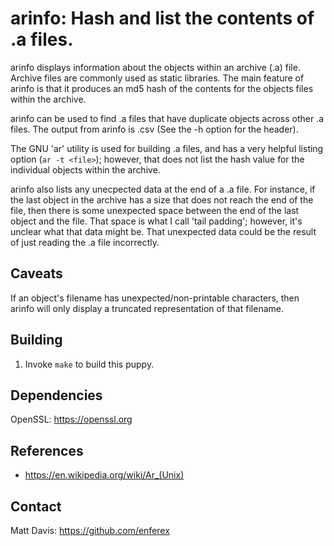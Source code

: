 arinfo: Hash and list the contents of .a files.
===============================================
arinfo displays information about the objects within an archive (.a) file.
Archive files are commonly used as static libraries.  The main feature of
arinfo is that it produces an md5 hash of the contents for the objects files
within the archive.

arinfo can be used to find .a files that have duplicate objects across other
.a files.  The output from arinfo is .csv (See the -h option for the header).

The GNU 'ar' utility is used for building .a files, and has a very helpful
listing option (`ar -t <file>`); however, that does not list the hash value for
the individual objects within the archive.

arinfo also lists any unecpected data at the end of a .a file.  For instance,
if the last object in the archive has a size that does not reach the end of the
file, then there is some unexpected space between the end of the last object
and the file.  That space is what I call 'tail padding'; however, it's unclear
what that data might be.  That unexpected data could be the result of just
reading the .a file incorrectly.

Caveats
-------
If an object's filename has unexpected/non-printable characters, then arinfo
will only display a truncated representation of that filename.

Building
--------
1. Invoke `make` to build this puppy.

Dependencies
------------
OpenSSL: https://openssl.org

References
----------
* https://en.wikipedia.org/wiki/Ar_(Unix)

Contact
-------
Matt Davis: https://github.com/enferex
